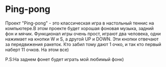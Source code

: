 # Ping-pong

Проект "Ping-pong" - это классическая игра в настольный теннис на компьютере.В этом проекте будет хорошая фоновая музыка, задний фон и мячик. Функционал игры очень прост, играют два человека, одни нажимает на кнопки W и S, а другой UP и DOWN. Эти кнопки отвечают за передвижения ракеток. Кто забил тому дают 1 очко, и так кто первый наберт 11 очков.
На этом все)

P.S:На заднем фонет будет играть мой любимый фонк)
